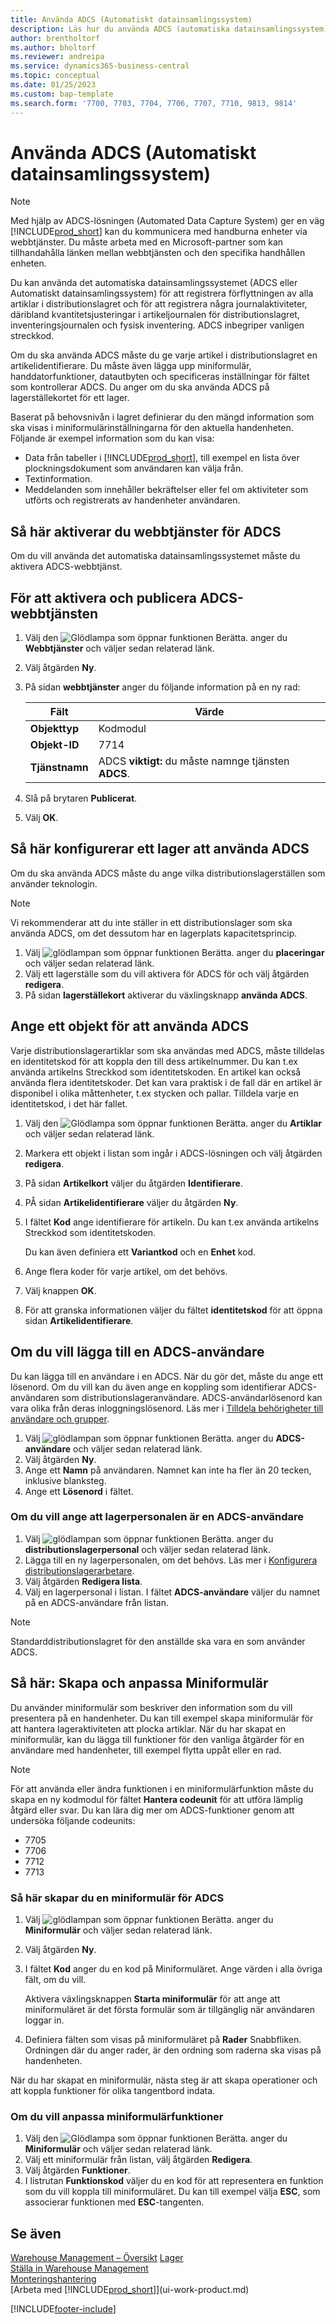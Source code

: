 ```yaml
---
title: Använda ADCS (Automatiskt datainsamlingssystem)
description: Läs hur du använda ADCS (automatiska datainsamlingssystem) för att registrera transport av artiklar i distributionslagret.
author: brentholtorf
ms.author: bholtorf
ms.reviewer: andreipa
ms.service: dynamics365-business-central
ms.topic: conceptual
ms.date: 01/25/2023
ms.custom: bap-template
ms.search.form: '7700, 7703, 7704, 7706, 7707, 7710, 9813, 9814'
---
```

# <a name="use-automated-data-capture-systems-adcs"></a><a name="use-automated-data-capture-systems-adcs"></a>Använda ADCS (Automatiskt datainsamlingssystem)

> [!NOTE]
> Med hjälp av ADCS-lösningen (Automated Data Capture System) ger en väg [!INCLUDE[prod_short](includes/prod_short.md)] kan du kommunicera med handburna enheter via webbtjänster. Du måste arbeta med en Microsoft-partner som kan tillhandahålla länken mellan webbtjänsten och den specifika handhållen enheten. 

Du kan använda det automatiska datainsamlingssystemet (ADCS eller Automatiskt datainsamlingssystem) för att registrera förflyttningen av alla artiklar i distributionslagret och för att registrera några journalaktiviteter, däribland kvantitetsjusteringar i artikeljournalen för distributionslagret, inventeringsjournalen och fysisk inventering. ADCS inbegriper vanligen streckkod.

Om du ska använda ADCS måste du ge varje artikel i distributionslagret en artikelidentifierare. Du måste även lägga upp miniformulär, handdatorfunktioner, datautbyten och specificeras inställningar för fältet som kontrollerar ADCS. Du anger om du ska använda ADCS på lagerställekortet för ett lager.

Baserat på behovsnivån i lagret definierar du den mängd information som ska visas i miniformulärinställningarna för den aktuella handenheten. Följande är exempel information som du kan visa:  

- Data från tabeller i [!INCLUDE[prod_short](includes/prod_short.md)], till exempel en lista över plockningsdokument som användaren kan välja från.  
- Textinformation.  
- Meddelanden som innehåller bekräftelser eller fel om aktiviteter som utförts och registrerats av handenheter användaren.

## <a name="to-enable-web-services-for-adcs"></a><a name="to-enable-web-services-for-adcs"></a>Så här aktiverar du webbtjänster för ADCS

Om du vill använda det automatiska datainsamlingssystemet måste du aktivera ADCS-webbtjänst.  

## <a name="to-enable-and-publish-the-adcs-web-service"></a><a name="to-enable-and-publish-the-adcs-web-service"></a>För att aktivera och publicera ADCS-webbtjänsten

1. Välj den ![Glödlampa som öppnar funktionen Berätta.](media/ui-search/search_small.png "Berätta för mig vad du vill göra") anger du **Webbtjänster** och väljer sedan relaterad länk.
2. Välj åtgärden **Ny**.  
3. På sidan **webbtjänster** anger du följande information på en ny rad:  

    |Fält|Värde|  
    |---------------------------------|-----------|  
    |**Objekttyp**|Kodmodul|  
    |**Objekt-ID**|7714|  
    |**Tjänstnamn**|ADCS **viktigt:** du måste namnge tjänsten **ADCS**.|  

4. Slå på brytaren **Publicerat**.  
5. Välj **OK**.  

## <a name="to-set-up-a-warehouse-to-use-adcs"></a><a name="to-set-up-a-warehouse-to-use-adcs"></a>Så här konfigurerar ett lager att använda ADCS

Om du ska använda ADCS måste du ange vilka distributionslagerställen som använder teknologin.  

> [!NOTE]  
> Vi rekommenderar att du inte ställer in ett distributionslager som ska använda ADCS, om det dessutom har en lagerplats kapacitetsprincip.

1. Välj ![glödlampan som öppnar funktionen Berätta.](media/ui-search/search_small.png "Berätta för mig vad du vill göra") anger du **placeringar** och väljer sedan relaterad länk.
2. Välj ett lagerställe som du vill aktivera för ADCS för och välj åtgärden **redigera**.
3. På sidan **lagerställekort** aktiverar du växlingsknapp **använda ADCS**.  

## <a name="to-specify-an-item-to-use-adcs"></a><a name="to-specify-an-item-to-use-adcs"></a>Ange ett objekt för att använda ADCS

Varje distributionslagerartiklar som ska användas med ADCS, måste tilldelas en identitetskod för att koppla den till dess artikelnummer. Du kan t.ex använda artikelns Streckkod som identitetskoden. En artikel kan också använda flera identitetskoder. Det kan vara praktisk i de fall där en artikel är disponibel i olika måttenheter, t.ex stycken och pallar. Tilldela varje en identitetskod, i det här fallet.

1. Välj den ![Glödlampa som öppnar funktionen Berätta.](media/ui-search/search_small.png "Berätta för mig vad du vill göra") anger du **Artiklar** och väljer sedan relaterad länk.  
2. Markera ett objekt i listan som ingår i ADCS-lösningen och välj åtgärden **redigera**.
3. På sidan **Artikelkort** väljer du åtgärden **Identifierare**.
4. PÅ sidan **Artikelidentifierare** väljer du åtgärden **Ny**.
5. I fältet **Kod** ange identifierare för artikeln. Du kan t.ex använda artikelns Streckkod som identitetskoden.  

    Du kan även definiera ett **Variantkod** och en **Enhet** kod.  

6. Ange flera koder för varje artikel, om det behövs.
7. Välj knappen **OK**.  
8. För att granska informationen väljer du fältet **identitetskod** för att öppna sidan **Artikelidentifierare**.

## <a name="to-add-an-adcs-user"></a><a name="to-add-an-adcs-user"></a>Om du vill lägga till en ADCS-användare

Du kan lägga till en användare i en ADCS. När du gör det, måste du ange ett lösenord. Om du vill kan du även ange en koppling som identifierar ADCS-användaren som distributionslageranvändare. ADCS-användarlösenord kan vara olika från deras inloggningslösenord. Läs mer i [Tilldela behörigheter till användare och grupper](ui-define-granular-permissions.md).

1. Välj ![glödlampan som öppnar funktionen Berätta.](media/ui-search/search_small.png "Berätta vad du vill göra") anger du **ADCS-användare** och väljer sedan relaterad länk.  
2. Välj åtgärden **Ny**.  
3. Ange ett **Namn** på användaren. Namnet kan inte ha fler än 20 tecken, inklusive blanksteg.  
4. Ange ett **Lösenord** i fältet.  

### <a name="to-specify-that-a-warehouse-employee-is-an-adcs-user"></a><a name="to-specify-that-a-warehouse-employee-is-an-adcs-user"></a>Om du vill ange att lagerpersonalen är en ADCS-användare

1. Välj ![glödlampan som öppnar funktionen Berätta.](media/ui-search/search_small.png "Berätta vad du vill göra") anger du **distributionslagerpersonal** och väljer sedan relaterad länk.  
2. Lägga till en ny lagerpersonalen, om det behövs. Läs mer i [Konfigurera distributionslagerarbetare](warehouse-how-to-set-up-warehouse-employees.md).  
3. Välj åtgärden **Redigera lista**.  
4. Välj en lagerpersonal i listan. I fältet **ADCS-användare** väljer du namnet på en ADCS-användare från listan.  

> [!NOTE]  
> Standarddistributionslagret för den anställde ska vara en som använder ADCS.

## <a name="to-create-and-customize-miniforms"></a><a name="to-create-and-customize-miniforms"></a>Så här: Skapa och anpassa Miniformulär

Du använder miniformulär som beskriver den information som du vill presentera på en handenheter. Du kan till exempel skapa miniformulär för att hantera lageraktiviteten att plocka artiklar. När du har skapat en miniformulär, kan du lägga till funktioner för den vanliga åtgärder för en användare med handenheter, till exempel flytta uppåt eller en rad.  

> [!NOTE]
> För att använda eller ändra funktionen i en miniformulärfunktion måste du skapa en ny kodmodul för fältet **Hantera codeunit** för att utföra lämplig åtgärd eller svar. Du kan lära dig mer om ADCS-funktioner genom att undersöka följande codeunits:
>
> * 7705
> * 7706
> * 7712
> * 7713  

### <a name="to-create-a-miniform-for-adcs"></a><a name="to-create-a-miniform-for-adcs"></a>Så här skapar du en miniformulär för ADCS

1. Välj ![glödlampan som öppnar funktionen Berätta.](media/ui-search/search_small.png "Berätta vad du vill göra") anger du **Miniformulär** och väljer sedan relaterad länk.  
2. Välj åtgärden **Ny**.  
3. I fältet **Kod** anger du en kod på Miniformuläret. Ange värden i alla övriga fält, om du vill.  

    Aktivera växlingsknappen **Starta miniformulär** för att ange att miniformuläret är det första formulär som är tillgänglig när användaren loggar in.  

4. Definiera fälten som visas på miniformuläret på **Rader** Snabbfliken. Ordningen där du anger rader, är den ordning som raderna ska visas på handenheten.  

När du har skapat en miniformulär, nästa steg är att skapa operationer och att koppla funktioner för olika tangentbord indata.  

### <a name="to-customize-miniform-functions"></a><a name="to-customize-miniform-functions"></a>Om du vill anpassa miniformulärfunktioner

1. Välj den ![Glödlampa som öppnar funktionen Berätta.](media/ui-search/search_small.png "Berätta vad du vill göra") anger du **Miniformulär** och väljer sedan relaterad länk.  
2. Välj ett miniformulär från listan, välj åtgärden **Redigera**.  
3. Välj åtgärden **Funktioner**.  
4. I listrutan **Funktionskod** väljer du en kod för att representera en funktion som du vill koppla till miniformuläret. Du kan till exempel välja **ESC**, som associerar funktionen med **ESC**-tangenten.  

## <a name="see-also"></a><a name="see-also"></a>Se även

[Warehouse Management – Översikt](design-details-warehouse-management.md)
[Lager](inventory-manage-inventory.md)  
[Ställa in Warehouse Management](warehouse-setup-warehouse.md)  
[Monteringshantering](assembly-assemble-items.md)  
[Arbeta med [!INCLUDE[prod_short](includes/prod_short.md)]](ui-work-product.md)

[!INCLUDE[footer-include](includes/footer-banner.md)]
